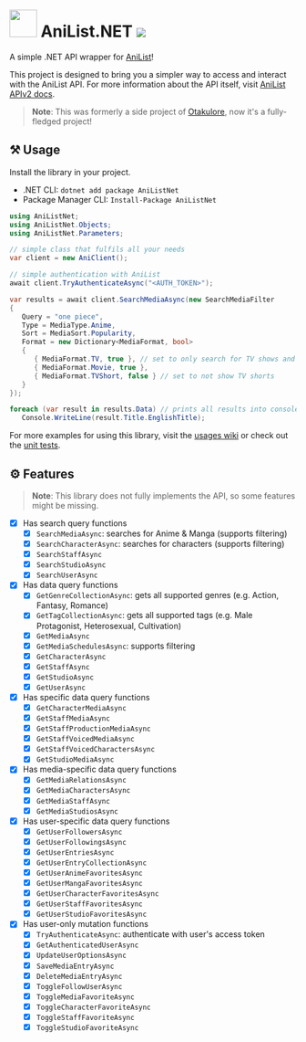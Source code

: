 # <img src=".github/icon.png" width="48px"/> AniList.NET [![](https://img.shields.io/nuget/v/AniListNet?label=NuGet&logo=nuget&style=flat-square)](https://nuget.org/packages/AniListNet)

A simple .NET API wrapper for [AniList](https://anilist.co)!

This project is designed to bring you a simpler way to access and interact with the AniList API. For more information about the API itself, visit [AniList APIv2 docs](https://anilist.gitbook.io/anilist-apiv2-docs).

> **Note**: This was formerly a side project of [Otakulore](https://github.com/dentolos19/Otakulore), now it's a fully-fledged project!

## ⚒️ Usage

Install the library in your project.

- .NET CLI: `dotnet add package AniListNet`
- Package Manager CLI: `Install-Package AniListNet`

```cs
using AniListNet;
using AniListNet.Objects;
using AniListNet.Parameters;

// simple class that fulfils all your needs
var client = new AniClient();

// simple authentication with AniList
await client.TryAuthenticateAsync("<AUTH_TOKEN>");

var results = await client.SearchMediaAsync(new SearchMediaFilter
{
   Query = "one piece",
   Type = MediaType.Anime,
   Sort = MediaSort.Popularity,
   Format = new Dictionary<MediaFormat, bool>
   {
      { MediaFormat.TV, true }, // set to only search for TV shows and movies
      { MediaFormat.Movie, true },
      { MediaFormat.TVShort, false } // set to not show TV shorts
   }
});

foreach (var result in results.Data) // prints all results into console
   Console.WriteLine(result.Title.EnglishTitle);
```

For more examples for using this library, visit the [usages wiki](https://github.com/dentolos19/AniListNet/wiki/Usages) or check out the [unit tests](./AniListNet.Tests).

## ⚙️ Features

> **Note**: This library does not fully implements the API, so some features might be missing.

- [X] Has search query functions
    - [X] `SearchMediaAsync`: searches for Anime & Manga (supports filtering)
    - [X] `SearchCharacterAsync`: searches for characters (supports filtering)
    - [X] `SearchStaffAsync`
    - [X] `SearchStudioAsync`
    - [X] `SearchUserAsync`
- [X] Has data query functions
    - [X] `GetGenreCollectionAsync`: gets all supported genres (e.g. Action, Fantasy, Romance)
    - [X] `GetTagCollectionAsync`: gets all supported tags (e.g. Male Protagonist, Heterosexual, Cultivation)
    - [X] `GetMediaAsync`
    - [X] `GetMediaSchedulesAsync`: supports filtering
    - [X] `GetCharacterAsync`
    - [X] `GetStaffAsync`
    - [X] `GetStudioAsync`
    - [X] `GetUserAsync`
- [X] Has specific data query functions
    - [X] `GetCharacterMediaAsync`
    - [X] `GetStaffMediaAsync`
    - [X] `GetStaffProductionMediaAsync`
    - [X] `GetStaffVoicedMediaAsync`
    - [X] `GetStaffVoicedCharactersAsync`
    - [X] `GetStudioMediaAsync`
- [X] Has media-specific data query functions
    - [X] `GetMediaRelationsAsync`
    - [X] `GetMediaCharactersAsync`
    - [X] `GetMediaStaffAsync`
    - [X] `GetMediaStudiosAsync`
- [X] Has user-specific data query functions
    - [X] `GetUserFollowersAsync`
    - [X] `GetUserFollowingsAsync`
    - [X] `GetUserEntriesAsync`
    - [X] `GetUserEntryCollectionAsync`
    - [X] `GetUserAnimeFavoritesAsync`
    - [X] `GetUserMangaFavoritesAsync`
    - [X] `GetUserCharacterFavoritesAsync`
    - [X] `GetUserStaffFavoritesAsync`
    - [X] `GetUserStudioFavoritesAsync`
- [X] Has user-only mutation functions
    - [X] `TryAuthenticateAsync`: authenticate with user's access token
    - [X] `GetAuthenticatedUserAsync`
    - [X] `UpdateUserOptionsAsync`
    - [X] `SaveMediaEntryAsync`
    - [X] `DeleteMediaEntryAsync`
    - [X] `ToggleFollowUserAsync`
    - [X] `ToggleMediaFavoriteAsync`
    - [X] `ToggleCharacterFavoriteAsync`
    - [X] `ToggleStaffFavoriteAsync`
    - [X] `ToggleStudioFavoriteAsync`